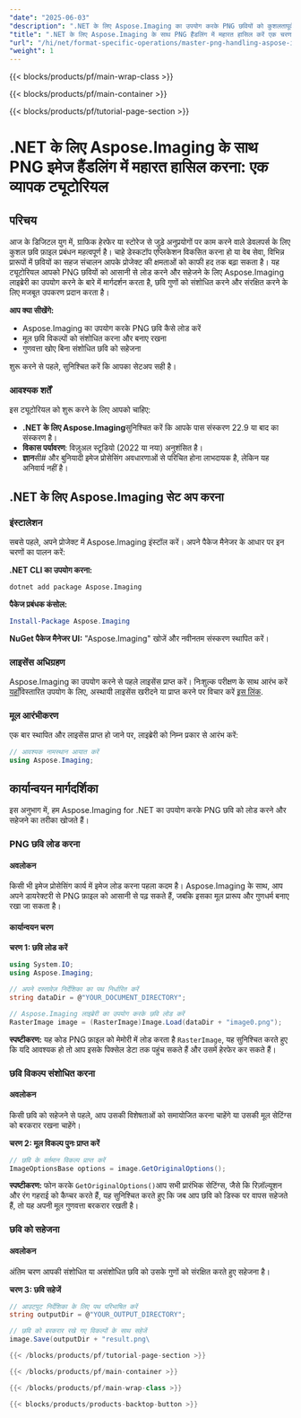 ```yaml
---
"date": "2025-06-03"
"description": ".NET के लिए Aspose.Imaging का उपयोग करके PNG छवियों को कुशलतापूर्वक प्रबंधित करना सीखें। यह मार्गदर्शिका गुणवत्ता बनाए रखते हुए PNG फ़ाइलों को लोड करना, संशोधित करना और सहेजना शामिल करती है।"
"title": ".NET के लिए Aspose.Imaging के साथ PNG हैंडलिंग में महारत हासिल करें एक चरण-दर-चरण गाइड"
"url": "/hi/net/format-specific-operations/master-png-handling-aspose-imaging-net/"
"weight": 1
---
```


{{< blocks/products/pf/main-wrap-class >}}

{{< blocks/products/pf/main-container >}}

{{< blocks/products/pf/tutorial-page-section >}}
# .NET के लिए Aspose.Imaging के साथ PNG इमेज हैंडलिंग में महारत हासिल करना: एक व्यापक ट्यूटोरियल

## परिचय
आज के डिजिटल युग में, ग्राफिक हेरफेर या स्टोरेज से जुड़े अनुप्रयोगों पर काम करने वाले डेवलपर्स के लिए कुशल छवि फ़ाइल प्रबंधन महत्वपूर्ण है। चाहे डेस्कटॉप एप्लिकेशन विकसित करना हो या वेब सेवा, विभिन्न प्रारूपों में छवियों का सहज संचालन आपके प्रोजेक्ट की क्षमताओं को काफी हद तक बढ़ा सकता है। यह ट्यूटोरियल आपको PNG छवियों को आसानी से लोड करने और सहेजने के लिए Aspose.Imaging लाइब्रेरी का उपयोग करने के बारे में मार्गदर्शन करता है, छवि गुणों को संशोधित करने और संरक्षित करने के लिए मजबूत उपकरण प्रदान करता है।

**आप क्या सीखेंगे:**
- Aspose.Imaging का उपयोग करके PNG छवि कैसे लोड करें
- मूल छवि विकल्पों को संशोधित करना और बनाए रखना
- गुणवत्ता खोए बिना संशोधित छवि को सहेजना

शुरू करने से पहले, सुनिश्चित करें कि आपका सेटअप सही है।

### आवश्यक शर्तें
इस ट्यूटोरियल को शुरू करने के लिए आपको चाहिए:
- **.NET के लिए Aspose.Imaging**सुनिश्चित करें कि आपके पास संस्करण 22.9 या बाद का संस्करण है।
- **विकास पर्यावरण**: विज़ुअल स्टूडियो (2022 या नया) अनुशंसित है।
- **ज्ञान**सी# और बुनियादी इमेज प्रोसेसिंग अवधारणाओं से परिचित होना लाभदायक है, लेकिन यह अनिवार्य नहीं है।

## .NET के लिए Aspose.Imaging सेट अप करना

### इंस्टालेशन
सबसे पहले, अपने प्रोजेक्ट में Aspose.Imaging इंस्टॉल करें। अपने पैकेज मैनेजर के आधार पर इन चरणों का पालन करें:

**.NET CLI का उपयोग करना:**
```bash
dotnet add package Aspose.Imaging
```

**पैकेज प्रबंधक कंसोल:**
```powershell
Install-Package Aspose.Imaging
```

**NuGet पैकेज मैनेजर UI:**
"Aspose.Imaging" खोजें और नवीनतम संस्करण स्थापित करें।

### लाइसेंस अधिग्रहण
Aspose.Imaging का उपयोग करने से पहले लाइसेंस प्राप्त करें। निःशुल्क परीक्षण के साथ आरंभ करें [यहाँ](https://releases.aspose.com/imaging/net/)विस्तारित उपयोग के लिए, अस्थायी लाइसेंस खरीदने या प्राप्त करने पर विचार करें [इस लिंक](https://purchase.aspose.com/temporary-license/).

### मूल आरंभीकरण
एक बार स्थापित और लाइसेंस प्राप्त हो जाने पर, लाइब्रेरी को निम्न प्रकार से आरंभ करें:
```csharp
// आवश्यक नामस्थान आयात करें
using Aspose.Imaging;
```

## कार्यान्वयन मार्गदर्शिका
इस अनुभाग में, हम Aspose.Imaging for .NET का उपयोग करके PNG छवि को लोड करने और सहेजने का तरीका खोजते हैं।

### PNG छवि लोड करना
#### अवलोकन
किसी भी इमेज प्रोसेसिंग कार्य में इमेज लोड करना पहला कदम है। Aspose.Imaging के साथ, आप अपने डायरेक्टरी से PNG फ़ाइल को आसानी से पढ़ सकते हैं, जबकि इसका मूल प्रारूप और गुणधर्म बनाए रखा जा सकता है।

#### कार्यान्वयन चरण
**चरण 1: छवि लोड करें**
```csharp
using System.IO;
using Aspose.Imaging;

// अपने दस्तावेज़ निर्देशिका का पथ निर्धारित करें
string dataDir = @"YOUR_DOCUMENT_DIRECTORY";

// Aspose.Imaging लाइब्रेरी का उपयोग करके छवि लोड करें
RasterImage image = (RasterImage)Image.Load(dataDir + "image0.png");
```
**स्पष्टीकरण:** यह कोड PNG फ़ाइल को मेमोरी में लोड करता है `RasterImage`, यह सुनिश्चित करते हुए कि यदि आवश्यक हो तो आप इसके पिक्सेल डेटा तक पहुंच सकते हैं और उसमें हेरफेर कर सकते हैं।

### छवि विकल्प संशोधित करना
#### अवलोकन
किसी छवि को सहेजने से पहले, आप उसकी विशेषताओं को समायोजित करना चाहेंगे या उसकी मूल सेटिंग्स को बरकरार रखना चाहेंगे।

**चरण 2: मूल विकल्प पुनः प्राप्त करें**
```csharp
// छवि के वर्तमान विकल्प प्राप्त करें
ImageOptionsBase options = image.GetOriginalOptions();
```
**स्पष्टीकरण:** फोन करके `GetOriginalOptions()`आप सभी प्रारंभिक सेटिंग्स, जैसे कि रिज़ॉल्यूशन और रंग गहराई को कैप्चर करते हैं, यह सुनिश्चित करते हुए कि जब आप छवि को डिस्क पर वापस सहेजते हैं, तो यह अपनी मूल गुणवत्ता बरकरार रखती है।

### छवि को सहेजना
#### अवलोकन
अंतिम चरण आपकी संशोधित या असंशोधित छवि को उसके गुणों को संरक्षित करते हुए सहेजना है।

**चरण 3: छवि सहेजें**
```csharp
// आउटपुट निर्देशिका के लिए पथ परिभाषित करें
string outputDir = @"YOUR_OUTPUT_DIRECTORY";

// छवि को बरकरार रखे गए विकल्पों के साथ सहेजें
image.Save(outputDir + "result.png\

{{< /blocks/products/pf/tutorial-page-section >}}

{{< /blocks/products/pf/main-container >}}

{{< /blocks/products/pf/main-wrap-class >}}

{{< blocks/products/products-backtop-button >}}